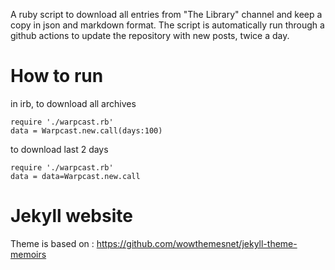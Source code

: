 A ruby script to download all entries from "The Library" channel and keep a copy in json and markdown format.
The script is automatically run through a github actions to update the repository with new posts, twice a day.

# How to run

in irb, to download all archives

```
require './warpcast.rb'
data = Warpcast.new.call(days:100)
```

to download last 2 days

```
require './warpcast.rb'
data = data=Warpcast.new.call
```

# Jekyll website

Theme is based on :
https://github.com/wowthemesnet/jekyll-theme-memoirs
